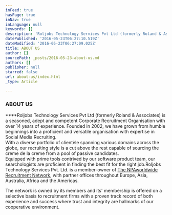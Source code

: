 ```yaml
---
inFeed: true
hasPage: true
inNav: true
inLanguage: null
keywords: []
description: 'Roljobs Technology Services Pvt Ltd (formerly Roland & Associates) is a seasoned, adept and competent Corporate Recruitment Organisation with over 14 years of experience. Founded in 2002, we have grown from humble beginnings into a proficient and versatile organisation with expertise in Social Media Recruiting. With a diverse portfolio of clientèle spanning various domains across the globe, our recruiting style is a cut above the rest capable of sourcing the creme de la creme from a pool of passive candidates. Equipped with prime tools contrived by our software product team, our searchologists are proficient in finding the best fit for the right job.Roljobs Technology Services Pvt. Ltd. is a member-owner of The NPAworldwide Recruitment Network, with partner offices throughout Europe, Asia, Australia, Africa and the Americas.'
datePublished: '2016-05-23T06:27:10.519Z'
dateModified: '2016-05-23T06:27:09.025Z'
title: ABOUT US
author: []
sourcePath: _posts/2016-05-23-about-us.md
authors: []
publisher: null
starred: false
url: about-us/index.html
_type: Article

---
```

### ABOUT US

****Roljobs Technology Services Pvt Ltd (formerly Roland & Associates) is a seasoned, adept and competent Corporate Recruitment Organisation with over 14 years of experience. Founded in 2002, we have grown from humble beginnings into a proficient and versatile organisation with expertise in Social Media Recruiting.  
With a diverse portfolio of clientèle spanning various domains across the globe, our recruiting style is a cut above the rest capable of sourcing the creme de la creme from a pool of passive candidates.  
Equipped with prime tools contrived by our software product team, our searchologists are proficient in finding the best fit for the right job.Roljobs Technology Services Pvt. Ltd. is a member-owner of [The NPAworldwide Recruitment Network][0], with partner offices throughout Europe, Asia, Australia, Africa and the Americas.

The network is owned by its members and its' membership is offered on a selective basis to recruitment firms with a proven track record of both experience and success where trust and integrity are hallmarks of our cooperative environment.

[0]: http://npaworldwide.com/